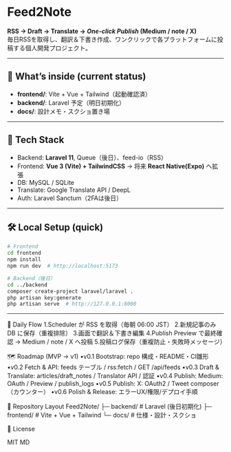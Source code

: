 # Feed2Note

**RSS → Draft → Translate → _One-click Publish_ (Medium / note / X)**  
毎日RSSを取得し、翻訳＆下書き作成、ワンクリックで各プラットフォームに投稿する個人開発プロジェクト。

---

## 🚀 What’s inside (current status)
- **frontend/**: Vite + Vue + Tailwind（起動確認済）
- **backend/**: Laravel 予定（明日初期化）
- **docs/**: 設計メモ・スクショ置き場

---

## 🧱 Tech Stack
- Backend: **Laravel 11**, Queue（後日）、feed-io（RSS）
- Frontend: **Vue 3 (Vite) + TailwindCSS** → 将来 **React Native(Expo)** へ拡張
- DB: MySQL / SQLite
- Translate: Google Translate API / DeepL
- Auth: Laravel Sanctum（2FAは後日）

---

## 🛠 Local Setup (quick)
```bash
# Frontend
cd frontend
npm install
npm run dev  # http://localhost:5173
```

```bash
# Backend（後日）
cd ../backend
composer create-project laravel/laravel .
php artisan key:generate
php artisan serve  # http://127.0.0.1:8000
```

---

🔄 Daily Flow
1.Scheduler が RSS を取得（毎朝 06:00 JST）
2.新規記事のみ DB に保存（重複排除）
3.画面で翻訳＆下書き編集
4.Publish Preview で最終確認 → Medium / note / X へ投稿
5.投稿ログ保存（重複防止・失敗時メッセージ）

🗺 Roadmap (MVP → v1)
•v0.1 Bootstrap: repo 構成・README・CI雛形
•v0.2 Fetch & API: feeds テーブル / rss:fetch / GET /api/feeds
•v0.3 Draft & Translate: articles/draft_notes / Translator API / 認証
•v0.4 Publish: Medium: OAuth / Preview / publish_logs
•v0.5 Publish: X: OAuth2 / Tweet composer（カウンター）
•v0.6 Polish & Release: エラーUX/権限/デプロイ手順

📂 Repository Layout
Feed2Note/
├─ backend/    # Laravel (後日初期化)
├─ frontend/   # Vite + Vue + Tailwind
└─ docs/       # 仕様・設計・スクショ

📜 License

MIT
MD
